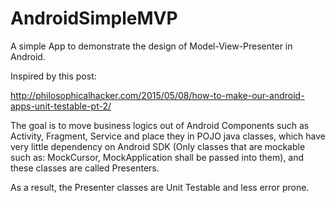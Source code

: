 # AndroidSimpleMVP
A simple App to demonstrate the design of Model-View-Presenter in Android.

Inspired by this post: 

http://philosophicalhacker.com/2015/05/08/how-to-make-our-android-apps-unit-testable-pt-2/

The goal is to move business logics out of Android Components such as Activity, Fragment, Service and place they in POJO java classes, which have very little dependency on Android SDK (Only classes that are mockable such as: MockCursor, MockApplication shall be passed into them), and these classes are called Presenters. 

As a result, the Presenter classes are Unit Testable and less error prone. 
